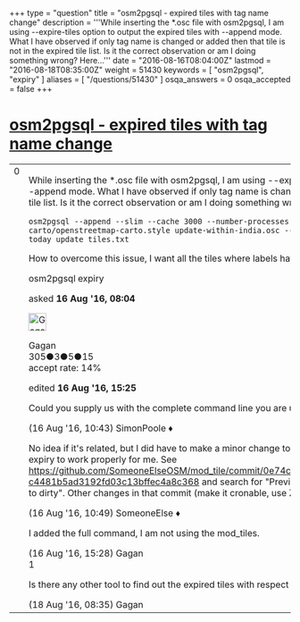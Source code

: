 +++
type = "question"
title = "osm2pgsql - expired tiles with tag name change"
description = '''While inserting the *.osc file with osm2pgsql, I am using --expire-tiles option to output the expired tiles with --append mode.  What I have observed if only tag name is changed or added then that tile is not in the expired tile list. Is it the correct observation or am I doing something wrong? Here...'''
date = "2016-08-16T08:04:00Z"
lastmod = "2016-08-18T08:35:00Z"
weight = 51430
keywords = [ "osm2pgsql", "expiry" ]
aliases = [ "/questions/51430" ]
osqa_answers = 0
osqa_accepted = false
+++

<div class="headNormal">

# [osm2pgsql - expired tiles with tag name change](/questions/51430/osm2pgsql-expired-tiles-with-tag-name-change)

</div>

<div id="main-body">

<div id="askform">

<table id="question-table" style="width:100%;">
<colgroup>
<col style="width: 50%" />
<col style="width: 50%" />
</colgroup>
<tbody>
<tr>
<td style="width: 30px; vertical-align: top"><div class="vote-buttons">
<span id="post-51430-upvote" class="ajax-command post-vote up" rel="nofollow" title="I like this post (click again to cancel)"> </span>
<div id="post-51430-score" class="post-score" title="current number of votes">
0
</div>
<span id="post-51430-downvote" class="ajax-command post-vote down" rel="nofollow" title="I dont like this post (click again to cancel)"> </span> <span id="favorite-mark" class="ajax-command favorite-mark" rel="nofollow" title="mark/unmark this question as favorite (click again to cancel)"> </span>
<div id="favorite-count" class="favorite-count">
&#10;</div>
</div></td>
<td><div id="item-right">
<div class="question-body">
<p>While inserting the *.osc file with osm2pgsql, I am using --expire-tiles option to output the expired tiles with --append mode. What I have observed if only tag name is changed or added then that tile is not in the expired tile list. Is it the correct observation or am I doing something wrong? Here is the command that I am using:</p>
<pre><code>osm2pgsql --append --slim --cache 3000 --number-processes 3 --hstore --style ~/openstreetmap-carto/openstreetmap-carto.style update-within-india.osc --expire-tiles 8-17 --expire-output today_update_tiles.txt</code></pre>
<p>How to overcome this issue, I want all the tiles where labels have changed or added.</p>
</div>
<div id="question-tags" class="tags-container tags">
<span class="post-tag tag-link-osm2pgsql" rel="tag" title="see questions tagged &#39;osm2pgsql&#39;">osm2pgsql</span> <span class="post-tag tag-link-expiry" rel="tag" title="see questions tagged &#39;expiry&#39;">expiry</span>
</div>
<div id="question-controls" class="post-controls">
&#10;</div>
<div class="post-update-info-container">
<div class="post-update-info post-update-info-user">
<p>asked <strong>16 Aug '16, 08:04</strong></p>
<img src="https://secure.gravatar.com/avatar/39d75f04e1a21ba653b41ac75ec1b026?s=32&amp;d=identicon&amp;r=g" class="gravatar" width="32" height="32" alt="Gagan&#39;s gravatar image" />
<p><span>Gagan</span><br />
<span class="score" title="305 reputation points">305</span><span title="3 badges"><span class="badge1">●</span><span class="badgecount">3</span></span><span title="5 badges"><span class="silver">●</span><span class="badgecount">5</span></span><span title="15 badges"><span class="bronze">●</span><span class="badgecount">15</span></span><br />
<span class="accept_rate" title="Rate of the user&#39;s accepted answers">accept rate:</span> <span title="Gagan has 2 accepted answers">14%</span></p>
</div>
<div class="post-update-info post-update-info-edited">
<p><span> edited <strong>16 Aug '16, 15:25</strong> </span></p>
</div>
</div>
<div id="comments-container-51430" class="comments-container">
<span id="51436"></span>
<div id="comment-51436" class="comment">
<div id="post-51436-score" class="comment-score">
&#10;</div>
<div class="comment-text">
<p>Could you supply us with the complete command line you are using?</p>
</div>
<div id="comment-51436-info" class="comment-info">
<span class="comment-age">(16 Aug '16, 10:43)</span> <span class="comment-user userinfo">SimonPoole ♦</span>
</div>
</div>
<span id="51437"></span>
<div id="comment-51437" class="comment">
<div id="post-51437-score" class="comment-score">
&#10;</div>
<div class="comment-text">
<p>No idea if it's related, but I did have to make a minor change to openstreetmap-tiles-update-expire to get tile expiry to work properly for me. See <a href="https://github.com/SomeoneElseOSM/mod_tile/commit/0e74c67a75f042faf99ac81a14f4a665f467f3d5#diff-c4481b5ad3192fd03c13bffec4a8c368">https://github.com/SomeoneElseOSM/mod_tile/commit/0e74c67a75f042faf99ac81a14f4a665f467f3d5#diff-c4481b5ad3192fd03c13bffec4a8c368</a> and search for "Previously openstreetmap-tiles-update-expire tried to dirty". Other changes in that commit (make it cronable, use Zverik's trim_osc.py) shouldn't be relevant.</p>
</div>
<div id="comment-51437-info" class="comment-info">
<span class="comment-age">(16 Aug '16, 10:49)</span> <span class="comment-user userinfo">SomeoneElse ♦</span>
</div>
</div>
<span id="51447"></span>
<div id="comment-51447" class="comment">
<div id="post-51447-score" class="comment-score">
&#10;</div>
<div class="comment-text">
<p>I added the full command, I am not using the mod_tiles.</p>
</div>
<div id="comment-51447-info" class="comment-info">
<span class="comment-age">(16 Aug '16, 15:28)</span> <span class="comment-user userinfo">Gagan</span>
</div>
</div>
<span id="51512"></span>
<div id="comment-51512" class="comment">
<div id="post-51512-score" class="comment-score">
1
</div>
<div class="comment-text">
<p>Is there any other tool to find out the expired tiles with respect to *.osc file?</p>
</div>
<div id="comment-51512-info" class="comment-info">
<span class="comment-age">(18 Aug '16, 08:35)</span> <span class="comment-user userinfo">Gagan</span>
</div>
</div>
</div>
<div id="comment-tools-51430" class="comment-tools">
&#10;</div>
<div class="clear">
&#10;</div>
<div id="comment-51430-form-container" class="comment-form-container">
&#10;</div>
<div class="clear">
&#10;</div>
</div></td>
</tr>
</tbody>
</table>

</div>

</div>

